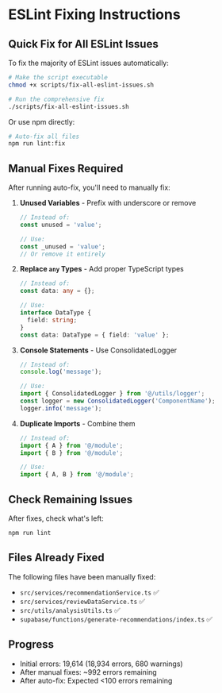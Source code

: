# ESLint Fixing Instructions

## Quick Fix for All ESLint Issues

To fix the majority of ESLint issues automatically:

```bash
# Make the script executable
chmod +x scripts/fix-all-eslint-issues.sh

# Run the comprehensive fix
./scripts/fix-all-eslint-issues.sh
```

Or use npm directly:

```bash
# Auto-fix all files
npm run lint:fix
```

## Manual Fixes Required

After running auto-fix, you'll need to manually fix:

1. **Unused Variables** - Prefix with underscore or remove
   ```typescript
   // Instead of:
   const unused = 'value';
   
   // Use:
   const _unused = 'value';
   // Or remove it entirely
   ```

2. **Replace `any` Types** - Add proper TypeScript types
   ```typescript
   // Instead of:
   const data: any = {};
   
   // Use:
   interface DataType {
     field: string;
   }
   const data: DataType = { field: 'value' };
   ```

3. **Console Statements** - Use ConsolidatedLogger
   ```typescript
   // Instead of:
   console.log('message');
   
   // Use:
   import { ConsolidatedLogger } from '@/utils/logger';
   const logger = new ConsolidatedLogger('ComponentName');
   logger.info('message');
   ```

4. **Duplicate Imports** - Combine them
   ```typescript
   // Instead of:
   import { A } from '@/module';
   import { B } from '@/module';
   
   // Use:
   import { A, B } from '@/module';
   ```

## Check Remaining Issues

After fixes, check what's left:
```bash
npm run lint
```

## Files Already Fixed

The following files have been manually fixed:
- `src/services/recommendationService.ts` ✅
- `src/services/reviewDataService.ts` ✅
- `src/utils/analysisUtils.ts` ✅
- `supabase/functions/generate-recommendations/index.ts` ✅

## Progress

- Initial errors: 19,614 (18,934 errors, 680 warnings)
- After manual fixes: ~992 errors remaining
- After auto-fix: Expected <100 errors remaining
